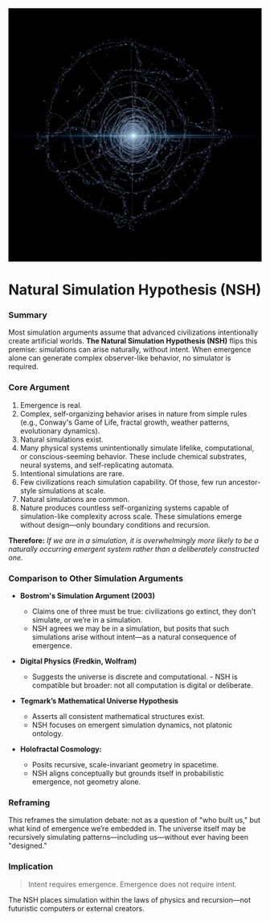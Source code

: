 <img src="naturalsim.png" alt="The Natural Simulation Hypothesis" width="1024px" align="center" />

# Natural Simulation Hypothesis (NSH)

### Summary
Most simulation arguments assume that advanced civilizations intentionally create artificial worlds. **The Natural Simulation Hypothesis (NSH)** flips this premise: simulations can arise naturally, without intent. When emergence alone can generate complex observer-like behavior, no simulator is required.

### Core Argument

1.  Emergence is real.  
2. Complex, self-organizing behavior arises in nature from simple rules (e.g., Conway's Game of Life, fractal growth, weather patterns, evolutionary dynamics).  
3.  Natural simulations exist.  
4. Many physical systems unintentionally simulate lifelike, computational, or conscious-seeming behavior. These include chemical substrates, neural systems, and self-replicating automata.  
5.  Intentional simulations are rare.  
6. Few civilizations reach simulation capability. Of those, few run ancestor-style simulations at scale.  
7.  Natural simulations are common.  
8. Nature produces countless self-organizing systems capable of simulation-like complexity across scale. These simulations emerge without design—only boundary conditions and recursion.  
      
**Therefore:** *If we are in a simulation, it is overwhelmingly more likely to be a naturally occurring emergent system rather than a deliberately constructed one.*

### Comparison to Other Simulation Arguments

-   **Bostrom's Simulation Argument (2003)**  
	-   Claims one of three must be true: civilizations go extinct, they don’t simulate, or we’re in a simulation.  
      -   NSH agrees we may be in a simulation, but posits that such simulations arise without intent—as a natural consequence of emergence.  
 
 -   **Digital Physics (Fredkin, Wolfram)**
	 -    Suggests the universe is discrete and computational. 
		 -    NSH is compatible but broader: not all computation is digital or deliberate.  

-   **Tegmark’s Mathematical Universe Hypothesis**  
	- Asserts all consistent mathematical structures exist. 
	- NSH focuses on emergent simulation dynamics, not platonic ontology.  
      
-   **Holofractal Cosmology:**     
	-   Posits recursive, scale-invariant geometry in spacetime.  
	-   NSH aligns conceptually but grounds itself in probabilistic emergence, not geometry alone.  

### Reframing

This reframes the simulation debate: not as a question of "who built us," but what kind of emergence we’re embedded in. The universe itself may be recursively simulating patterns—including us—without ever having been "designed."

### Implication

> Intent requires emergence. Emergence does not require intent.

The NSH places simulation within the laws of physics and recursion—not futuristic computers or external creators.
